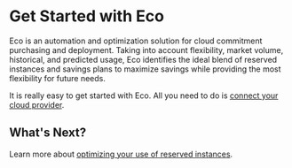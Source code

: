 # Get Started with Eco

Eco is an automation and optimization solution for cloud commitment purchasing and deployment. Taking into account flexibility, market volume, historical, and predicted usage, Eco identifies the ideal blend of reserved instances and savings plans to maximize savings while providing the most flexibility for future needs.

It is really easy to get started with Eco. All you need to do is [connect your cloud provider](eco/getting-started/connect-your-aws-account).

## What's Next?

Learn more about [optimizing your use of reserved instances](eco/tutorials/).
